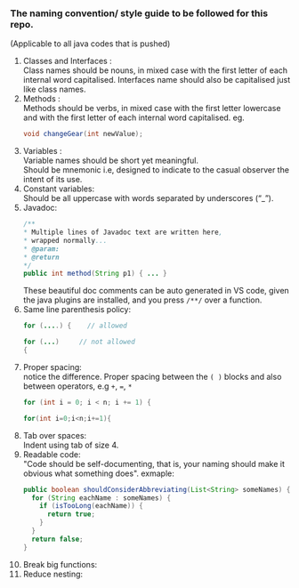### The naming convention/ style guide to be followed for this repo.
(Applicable to all java codes that is pushed)

1. Classes and Interfaces : <br>
     Class names should be nouns, in mixed case with the first letter of each internal word capitalised. Interfaces name should also be capitalised just like class names.
2. Methods : <br>
    Methods should be verbs, in mixed case with the first letter lowercase and with the first letter of each internal word capitalised. eg.
    ```java
    void changeGear(int newValue);
    ```
3. Variables : <br>
    Variable names should be short yet meaningful.<br>
    Should be mnemonic i.e, designed to indicate to the casual observer the intent of its use.
4. Constant variables: <br>
    Should be all uppercase with words separated by underscores (“_”).
5. Javadoc: <br>
    ```java
    /**
    * Multiple lines of Javadoc text are written here,
    * wrapped normally...
    * @param:
    * @return
    */
    public int method(String p1) { ... }
    ```
    These beautiful doc comments can be auto generated in VS code, given the java plugins are installed, and you press `/**/` over a function.
6. Same line parenthesis policy:
    ```java
    for (....) {    // allowed
    ```
    ```java
    for (...)     // not allowed
    {
    ```
7. Proper spacing: <br>
    notice the difference. Proper spacing between the `( )` blocks and also between operators, e.g `+`, `=`, ` * `
    ```java
    for (int i = 0; i < n; i += 1) {
    ```
    ```java
    for(int i=0;i<n;i+=1){
    ```
8. Tab over spaces: <br>
    Indent using tab of size 4.
9. Readable code: <br>
    "Code should be self-documenting, that is, your naming should make it obvious what something does". exmaple:
    ```java
    public boolean shouldConsiderAbbreviating(List<String> someNames) {
      for (String eachName : someNames) {
        if (isTooLong(eachName)) {
          return true;
        }
      }
      return false;
    }
    ```
10. Break big functions: <br>
11. Reduce nesting: <br>
